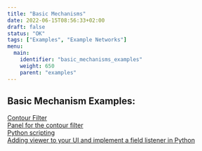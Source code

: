 ```yaml
---
title: "Basic Mechanisms"
date: 2022-06-15T08:56:33+02:00
draft: false
status: "OK"
tags: ["Examples", "Example Networks"]
menu: 
  main:
    identifier: "basic_mechanisms_examples"
    weight: 650
    parent: "examples"
---
```


## Basic Mechanism Examples:
[Contour Filter](/examples/basic_mechanisms/contour_filter/)  
[Panel for the contour filter](/examples/basic_mechanisms/macro_modules_and_module_interaction/example1/)  
[Python scripting](/examples/basic_mechanisms/macro_modules_and_module_interaction/example2/)  
[Adding viewer to your UI and implement a field listener in Python](/examples/basic_mechanisms/viewer_application/)  

